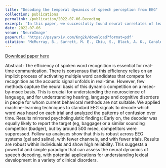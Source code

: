 ```yaml
---
title: "Decoding the temporal dynamics of speech perception from EEG"
collection: publications
permalink: /publication/2022-07-06-Decoding
excerpt: 'In this paper, we successfully found neural correlates of lexical competition from EEG and machine learning (supervised learning; SVM).'
date: 2022-07-06
venue: 'NeuroImage'
paperurl: 'https://psyarxiv.com/6ng2k/download?format=pdf'
citation: 'McMurray, B., Sarrett, M. E., Chiu, S., Black, A. K., Canale, R., Wang, A., & Aslin, R. N. (2022). Decoding the temporal dynamics of speech perception from EEG.'
---
```


[Download paper here](https://psyarxiv.com/6ng2k/download?format=pdf)

Abstract: The efficiency of spoken word recognition is essential for real-time communication. There is consensus that this efficiency relies on an implicit process of activating multiple word candidates that compete for recognition as the acoustic signal unfolds in real-time. However, few methods capture the neural basis of this dynamic competition on a msec-by-msec basis. This is crucial for understanding the neuroscience of language, and for understanding hearing, language and cognitive disorders in people for whom current behavioral methods are not suitable. We applied machine-learning techniques to standard EEG signals to decode which word was heard on each trial and analyzed the patterns of confusion over time. Results mirrored psycholinguistic findings: Early on, the decoder was equally likely to report the target (eg, baggage) or a similar sounding competitor (badger), but by around 500 msec, competitors were suppressed. Follow up analyses show that this is robust across EEG systems (gel and saline), with fewer channels, and with fewer trials. Results are robust within individuals and show high reliability. This suggests a powerful and simple paradigm that can assess the neural dynamics of speech decoding, with potential applications for understanding lexical development in a variety of clinical disorders.